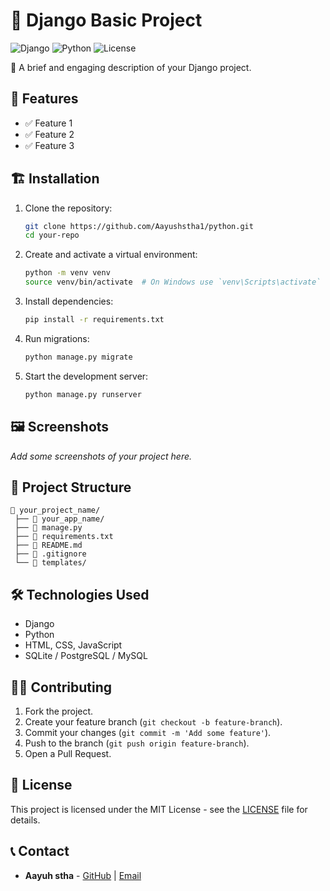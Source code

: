 # 🌟 Django  Basic Project 

![Django](https://img.shields.io/badge/Django-4.x-green?style=for-the-badge&logo=django)
![Python](https://img.shields.io/badge/Python-3.x-blue?style=for-the-badge&logo=python)
![License](https://img.shields.io/github/license/your-username/your-repo?style=for-the-badge)

🚀 A brief and engaging description of your Django project.

## 📌 Features
- ✅ Feature 1
- ✅ Feature 2
- ✅ Feature 3

## 🏗️ Installation

1. Clone the repository:
   ```bash
   git clone https://github.com/Aayushstha1/python.git
   cd your-repo
   ```
2. Create and activate a virtual environment:
   ```bash
   python -m venv venv
   source venv/bin/activate  # On Windows use `venv\Scripts\activate`
   ```
3. Install dependencies:
   ```bash
   pip install -r requirements.txt
   ```
4. Run migrations:
   ```bash
   python manage.py migrate
   ```
5. Start the development server:
   ```bash
   python manage.py runserver
   ```

## 🖼️ Screenshots
_Add some screenshots of your project here._

## 📂 Project Structure
```
📂 your_project_name/
 ├── 📁 your_app_name/
 ├── 📄 manage.py
 ├── 📄 requirements.txt
 ├── 📄 README.md
 ├── 📄 .gitignore
 └── 📂 templates/
```

## 🛠️ Technologies Used
- Django
- Python
- HTML, CSS, JavaScript
- SQLite / PostgreSQL / MySQL

## 👨‍💻 Contributing
1. Fork the project.
2. Create your feature branch (`git checkout -b feature-branch`).
3. Commit your changes (`git commit -m 'Add some feature'`).
4. Push to the branch (`git push origin feature-branch`).
5. Open a Pull Request.

## 📄 License
This project is licensed under the MIT License - see the [LICENSE](LICENSE) file for details.

## 📞 Contact
- **Aayuh stha** - [GitHub](https://github.com/Aayushstha1) | [Email](mailto:stha70049@example.com)
